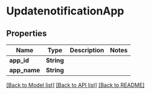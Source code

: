 # UpdatenotificationApp

## Properties

Name | Type | Description | Notes
------------ | ------------- | ------------- | -------------
**app_id** | **String** |  | 
**app_name** | **String** |  | 

[[Back to Model list]](../README.md#documentation-for-models) [[Back to API list]](../README.md#documentation-for-api-endpoints) [[Back to README]](../README.md)


